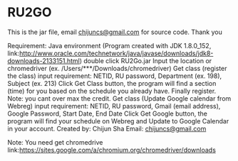 # RU2GO
This is the jar file, email chijuncs@gmail.com for source code. Thank you

Requirement: Java environment (Program created with JDK 1.8.0_152, link:http://www.oracle.com/technetwork/java/javase/downloads/jdk8-downloads-2133151.html) double click RU2Go.jar
Input the location or chromedriver (ex. /Users/***/Downloads/chromedriver)
Get class (register the class)
input requirement: NETID, RU password, Department (ex. 198), Subject (ex. 213)
Click Get Class button, the program will find a section (time) for you based on the schedule you already have. Finally register.
Note: you cant over max the credit.
Get class (Update Google calendar from Webreg)
input requirement: NETID, RU password, Gmail (email address), Google Password, Start Date, End Date
Click Get Google button, the program will find your schedule on Webreg and Update to Google Calendar in your account.
Created by: Chijun Sha
Email: chijuncs@gmail.com

Note: You need get chromedrive link:https://sites.google.com/a/chromium.org/chromedriver/downloads



